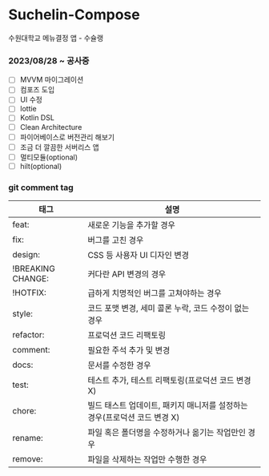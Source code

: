 # Suchelin-Compose
수원대학교 메뉴결정 앱 - 수슐랭 

### 2023/08/28 ~ 공사중

* [ ] MVVM 마이그레이션
* [ ] 컴포즈 도입
* [ ] UI 수정
* [ ] lottie
* [ ] Kotlin DSL
* [ ] Clean Architecture
* [ ] 파이어베이스로 버전관리 해보기
* [ ] 조금 더 깔끔한 서버리스 앱
* [ ] 멀티모듈(optional)
* [ ] hilt(optional)

### git comment tag

|태그|설명|
|--|--|
|feat:|	새로운 기능을 추가할 경우   |
|fix:	|버그를 고친 경우  |
|design:	|CSS 등 사용자 UI 디자인 변경   |
|!BREAKING CHANGE:	|커다란 API 변경의 경우   |
|!HOTFIX:	|급하게 치명적인 버그를 고쳐야하는 경우   |
|style:	|코드 포맷 변경, 세미 콜론 누락, 코드 수정이 없는 경우   |
|refactor:	|프로덕션 코드 리팩토링   |
|comment:	|필요한 주석 추가 및 변경   |
|docs:	|문서를 수정한 경우   |
|test:	|테스트 추가, 테스트 리팩토링(프로덕션 코드 변경 X) |  
|chore:|빌드 태스트 업데이트, 패키지 매니저를 설정하는 경우(프로덕션 코드 변경 X)   |
|rename:	|파일 혹은 폴더명을 수정하거나 옮기는 작업만인 경우   |
|remove:	|파일을 삭제하는 작업만 수행한 경우   |
